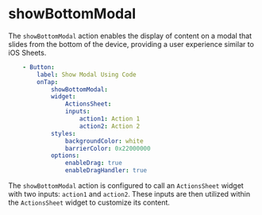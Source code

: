 # showBottomModal

The `showBottomModal` action enables the display of content on a modal that slides from the bottom of the device, providing a user experience similar to iOS Sheets.

```yaml
    - Button:
        label: Show Modal Using Code
        onTap:
            showBottomModal:
            widget: 
                ActionsSheet:
                inputs:
                    action1: Action 1
                    action2: Action 2
            styles: 
                backgroundColor: white
                barrierColor: 0x22000000
            options: 
                enableDrag: true
                enableDragHandler: true
```

The `showBottomModal` action is configured to call an `ActionsSheet` widget with two inputs: `action1` and `action2`. These inputs are then utilized within the `ActionsSheet` widget to customize its content.

